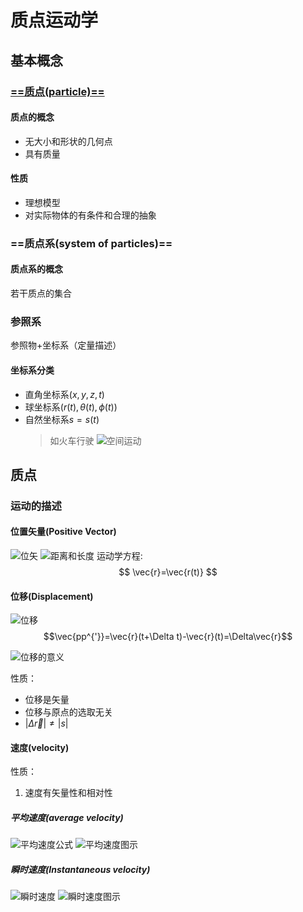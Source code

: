 # 质点运动学

## 基本概念

### [==质点(particle)==](#list1)

#### 质点的概念

- 无大小和形状的几何点
- 具有质量

#### 性质

- 理想模型
- 对实际物体的有条件和合理的抽象

### ==质点系(system of particles)==

#### 质点系的概念

若干质点的集合

### 参照系

参照物+坐标系（定量描述）

#### 坐标系分类

- 直角坐标系$(x,y,z,t)$
- 球坐标系$(r(t),\theta(t),\phi(t))$
- 自然坐标系$s=s(t)$
    >如火车行驶
    >![空间运动](2022-01-20-08-39-06.png)

## <a id="list1">质点</a>

### 运动的描述

#### 位置矢量(Positive Vector)

![位矢](位置矢量.png)
![距离和长度](距离和长度.png)
运动学方程:
$$
\vec{r}=\vec{r(t)}
$$

#### 位移(Displacement)

![位移](位移.png)
$$\vec{pp^{'}}=\vec{r}(t+\Delta t)-\vec{r}(t)=\Delta\vec{r}$$

![位移的意义](位移的意义.png)

性质：

- 位移是矢量
- 位移与原点的选取无关
- $|\Delta {\vec{r}|}\ne {|s|}$

#### 速度(velocity)

性质：

1. 速度有矢量性和相对性

##### 平均速度(average velocity)

![平均速度公式](平均速度公式.png)
![平均速度图示](平均速度图示.png)

##### 瞬时速度(Instantaneous velocity)

![瞬时速度](瞬时速度.png)
![瞬时速度图示](瞬时速度图示.png)
